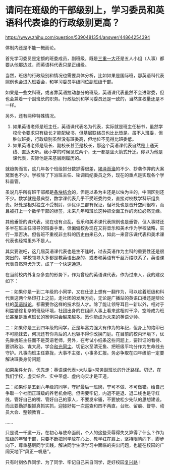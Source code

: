 # 请问在班级的干部级别上，学习委员和英语科代表谁的行政级别更高？

https://www.zhihu.com/question/5390481354/answer/44864254394

体制内还是不能一概而论。

首先学习委员是定额的班委成员，副班级，既是[三重一大](https://zhida.zhihu.com/search?content_id=702087326&content_type=Answer&match_order=1&q=%E4%B8%89%E9%87%8D%E4%B8%80%E5%A4%A7&zhida_source=entity)还是五人小组（人事）都要从他那边过，而英语科代表只是正组级。

当然，班级的行政级别和情况也需要具体分析，比如如果是国际班，那英语科代表照例也会进入班委会，和学习委员平级同位副班级干部。

如果是一些文科班，或者靠英语拉动总分的班级，英语课代表虽然不会进常委，但也会兼着一个副班长的职务。行政级别和学习委员还是一致的，当然含权量还是不一样。

另外，还有两种特殊情况。

1. 如果英语老师是班主任，英语课代表名为代表，实际就是班主任秘书，虽然学校命令要求只有级长才能配秘书，但基层联络员也比比皆是。虽不入班委，但胜似班委，行政级别虽然没有班委高，但地位不见得比班委低。
2. 如果英语老师是级长、副校长甚至是校长，那这个英语课代表自然是上通天线、直达天听。我小学的时候见过两个，无一都是坐火箭式升迁。你以为他是课代表，实际他是来基层刷履历的。

就趋势而言，这几年各个班级抓分数抓得很差，[竭泽而渔](https://zhida.zhihu.com/search?content_id=702087326&content_type=Answer&match_order=1&q=%E7%AB%AD%E6%B3%BD%E8%80%8C%E6%B8%94&zhida_source=entity)的不少、抄袭作弊的大案窝案也不少。学校除了下派班主任、轮调风纪委员之外，现在的重点是实现各个学科垂管。

虽说几乎所有班干部都是[条块结合](https://zhida.zhihu.com/search?content_id=702087326&content_type=Answer&match_order=1&q=%E6%9D%A1%E5%9D%97%E7%BB%93%E5%90%88&zhida_source=entity)的，但是以条为主还是以块为主的，中间区别还不少。数学就是最典型，数学课代表几乎不受班委约束，直接对校数学科研组负责。好处是相对独立不受制肘，评优评三都有保证，但坏处也是晋升空间很窄，而且被打上一个数学干部的标签，未来几年和班长这种抓全面工作的岗位必然无缘。

其他垂管的课代表，现在也有点乱，音乐和美术课代表照例也是垂管，但人事财还多半在班主任领导的班委手里，但偏偏校办现在又将音乐和美术作为学校战略，实行一票否决。但各班不重视非主科的历史由来已久，如此一来音乐课代表和美术课代表也经常里外不是人。

其实要说吧，这几届英语课代表也是生不逢时，过去英语作为主科的重要性还是很突出的，学校领导大多都是教英语出身的、或者和英语有千丝万缕联系了，英语课代表自然鸡犬升天，成了一个快速通道。

在当前校内外复杂多变的形势下，作为曾经的英语课代表，作为过来人，我的建议如下：

一：如果你是一到二年级的小同学，又在仕途上想有一翻作为，可以趁着班级和科代表这两个烙印打上之前，走社团的发展方向，无论是广播站的英语口播还是辩论社的[英语辩论](https://zhida.zhihu.com/search?content_id=702087326&content_type=Answer&match_order=1&q=%E8%8B%B1%E8%AF%AD%E8%BE%A9%E8%AE%BA&zhida_source=entity)，都需要你这样的技术型人才。除了能让领导耳目一新以外，相对于利益错综复杂的班级环境，社团出身的在组织人事上看来这相对干净，空降成为班长甚至是重点班长的案例只会越来越多。愿你能成为未来的英语少帅。

二：如果你是三到四年级的同学，正是年富力强大有作为的年纪，但身上的烙印已不可能抹去，何况还有你背后的人也容不得你改换门庭。在目前的校内环境下，优先靠拢班主任而不是英语老师，另外，在考试小纸条这些问题上，要辩证的看待、要讲政治、谋大局，学会[和光同尘](https://zhida.zhihu.com/search?content_id=702087326&content_type=Answer&match_order=1&q=%E5%92%8C%E5%85%89%E5%90%8C%E5%B0%98&zhida_source=entity)、切记水至清无鱼、把班级平均分作为生命线去守护。凡事向班主任靠拢，大事不主张，小事多汇报。务必争取在四年级前一定要解决班委身份问题

如果条件允许，优先走：英语课代表>大队委>常务副班长的升迁路径。切记，在我们学校，虚实结合、实中带虚、虚内向实才是正道。

三：如果你是五到六年级的同学，守好最后一班岗，宁可不做、不可做错。给自己争取一个社团正班级的养老机会吧。但需要牢记，内退不是退、退二线也是守红线，管好自己的嘴、管好自己的家人，不要发牢骚，不要放松少先队的思想建设。而且要勤抓狠抓真抓实抓，迎接好每一次巡查和四不两直，台账、留痕、督导、动员大会、整顿教育...

......

只是说一千道一万，在初心与使命面前，个人的这些荣辱得失又算得了什么？作为班级的年轻干部，只要不断把同学放在心上、教学扛在肩上，坚持眼睛向下，脚步向下，尊重基层同学实践，解决同学生活学习中面临的突出问题，也能在校园的广阔天地下“风正一帆悬”。

只有时刻依靠同学、为了同学、牢记自己来自同学，走好校园[复兴路](https://zhida.zhihu.com/search?content_id=702087326&content_type=Answer&match_order=1&q=%E5%A4%8D%E5%85%B4%E8%B7%AF&zhida_source=entity)！